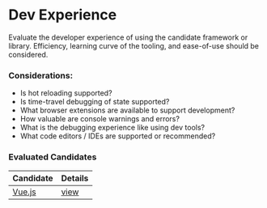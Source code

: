 # Dev Experience

Evaluate the developer experience of using the candidate framework or library. Efficiency, learning curve of the tooling, and ease-of-use should be considered.

### Considerations:

- Is hot reloading supported? 
- Is time-travel debugging of state supported? 
- What browser extensions are available to support development? 
- How valuable are console warnings and errors? 
- What is the debugging experience like using dev tools? 
- What code editors / IDEs are supported or recommended? 


### Evaluated Candidates

| Candidate           | Details                     |
| ------------------- | --------------------------- |
| [Vue.js](/vuejs)    | [view](/vuejs/components)   |
